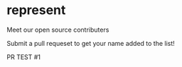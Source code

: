 # represent

Meet our open source contributers

Submit a pull requeset to get your name added to the list!

PR TEST #1
